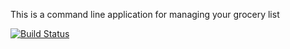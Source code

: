 This is a command line application for managing your grocery list

[![Build Status](https://travis-ci.org/ChicoState/MyGroceries.svg?branch=master)](https://travis-ci.org/ChicoState/MyGroceries)
